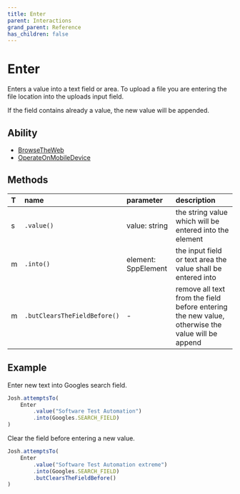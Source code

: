 ```yaml
---
title: Enter
parent: Interactions
grand_parent: Reference
has_children: false
---
```


# Enter

Enters a value into a text field or area. 
To upload a file you are entering the file location into the uploads input field.

If the field contains already a value, the new value will be appended.

## Ability

- [BrowseTheWeb](../../abilities/BROWSE_THE_WEB.md)
- [OperateOnMobileDevice](../../abilities/OPERATE_ON_MOBILE_DEVICE.md)

## Methods

| T    | name                         | parameter           | description                                                                                      |
| :--- | :---                         | :---                | :---                                                                                             |
| s    | `.value()`                   | value: string       | the string value which will be entered into the element                                          |
| m    | `.into()`                    | element: SppElement | the input field or text area the value shall be entered into                                     |
| m    | `.butClearsTheFieldBefore()` | -                   | remove all text from the field before entering the new value, otherwise the value will be append |

## Example

Enter new text into Googles search field.

```typescript
Josh.attemptsTo(
    Enter
        .value("Software Test Automation")
        .into(Googles.SEARCH_FIELD)
)
```

Clear the field before entering a new value.

```typescript
Josh.attemptsTo(
    Enter
        .value("Software Test Automation extreme")
        .into(Googles.SEARCH_FIELD)
        .butClearsTheFieldBefore()
)
```